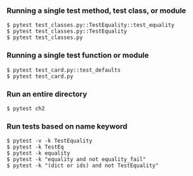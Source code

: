 ### Running a single test method, test class, or module
```
$ pytest test_classes.py::TestEquality::test_equality
$ pytest test_classes.py::TestEquality
$ pytest test_classes.py
```

### Running a single test function or module
```
$ pytest test_card.py::test_defaults
$ pytest test_card.py
```

### Run an entire directory
```
$ pytest ch2
```

### Run tests based on name keyword
```
$ pytest -v -k TestEquality
$ pytest -k TestEq
$ pytest -k equality
$ pytest -k "equality and not equality_fail"
$ pytest -k "(dict or ids) and not TestEquality"
```